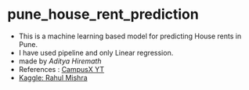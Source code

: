 # pune_house_rent_prediction
- This is a machine learning based model for predicting House rents in Pune.
- I have used pipeline and only Linear regression.
- made by *Aditya Hiremath*
- References : [CampusX YT](https://www.youtube.com/watch?v=DVxkI1VmpCk&t=1948s)
- [Kaggle: Rahul Mishra](https://www.kaggle.com/code/rahulmishra5/pune-house-rent-prediction-with-pipeline)
